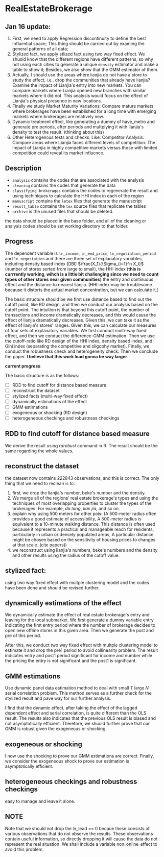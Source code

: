 # RealEstateBrokerage

## Jan 16 update:

1. First, we need to apply Regression discontinuity to define the best influential space; This thing should be carried out by examing the general patterns of all data;
2. Stylized fact, we apply stlized fact using two way fixed effect. We shuold know that the different regions have different patterns, so why not using each cities to generate a unique `density` estimator and make a table to show it; Besides, we also show that the GMM estimator of them.
4. Actually, I should use the areas where lianjia do not have a store to study the effect, i.e., drop the communities that already have lianjia? Examine the impact of Lianjia's entry into new markets. You can compare markets where Lianjia opened new branches with similar markets where it did not. This analysis would focus on the effect of Lianjia's physical presence in new locations.
5. Finally we study Market Maturity Variations: Compare mature markets where brokerages have been established for a long time with emerging markets where brokerages are relatively new.
6. Dynamic treatment effect, like generating a dummy of have_metro and generate pre periods, after periods and multplying it with lianjia's density to test the result. (thinking about this)
7. Other Heterogenous tests and checks. Like: Competitor Analysis: Compare areas where Lianjia faces different levels of competition. The impact of Lianjia in highly competitive markets versus those with limited competition could reveal its market influence.

## Description

* `analysis` contains the codes that are associated with the anslysis
* `cleaning` contains the codes that generate the data
* `classifying brokerages` contains the codes to regenerate the result and using techiniques to calculate the HHI index in each of the region
* `manuscript` contains the `latex` files that generate the manuscript
* `result_table` contains the `tex` source files that replicate the tables
* `archive` is the unused files that should be deleted.

the data should be placed in the base folder, and all of the cleaning or analysis codes should be set working directory to that folder.

## Progress

The dependent variable is `ln_income`, `ln_end_price`, `ln_negotiation_period` and `ln_negotiation` and there are three set of explanatory variables, including density based index (DBI) $\frac{X_1}{\Sigma_{i=1}^n X_i}$ (number of stores sorted from large to small), the HHI index (**this is currrently working, wihch is a little bit challenging since we need to count types of other stores near given communities**) the entry and continuous effect and the distance to nearest lianjia. (HHI index may be troublesome because it distorts the actual market concentration, but we can calculate it.)

The basic structure should be we first use distance based to find out the cutoff point, like RD design, and then we conduct our analysis based on the cutoff point. The intuition is that beyond this cutoff point, the number of transactions and income dramatically decreases, and this would cause the effect of lianjia dramatically decreases. Given this, we can take it as the effect of lianjia's stores' ranges. Given this, we can calculate our measures of four sets of explanatory variables. We first conduct multi-way fixed effect, and then we conduct the difference-GMM estimation. Then we use the cutoff-ratio like RD design of the HHI index, density based index, and Gini index (separating the competitive and oligophy market). Finally, we conduct the robustness check and heterogeneity check. Then we conclude the paper. **I believe that this work load gonna be way larger**.

**current progress**:

The basic structure is as the follows:

- [ ] RDD to find cutoff for distance based measure
- [ ] reconstruct the dataset
- [ ] stylized facts (multi-way fixed effect)
- [ ] dynamically estimations of the effect
- [ ] GMM estimations
- [ ] exogeneous or shocking (RD design)
- [ ] heterogeneous checkings and robustness checkings

## RDD to find cutoff for distance based measure

We derive the result using *rdrobust* command in R. The result should be the same regarding the whole values.

## reconstruct the dataset

the dataset now contains 222843 observations, and this is correct. The only thing that we need to reclean is to:

1. first, we drop the lianjia's number, beke's number and the density.
2. We merge all of the regions' real estate brokerage's types and using the techniques of most overlapping properties to cluster the types of the brokerages. For example, *da tang*, *lian jia*, and so on.
3. explain why using 500 meters for other pois: (A 500-meter radius often provides a good estimate of accessibility, A 500-meter radius is equivalent to a 10-minute walking distance. This distance is often used because it represents a practical and manageable reach for residents, particularly in urban or densely populated areas, A particular distance might be chosen based on the sensitivity of housing prices to changes at that scale. (cite papers))
4. we reconstruct using lianjia's numbers, beke's numbers and the density and other results using the radius of the cutoff value.

## stylized fact:

using two way fixed effect with multple clustering model and the codes have been done and should be revised further.

## dynamically estimations of the effect

We dynamically estimate the effect of real estate brokerage's entry and leaving for the local submarket. We first generate a dummy variable entry indicating the first entry period where the number of brokerage decides to open new offline stores in this given area. Then we generate the post and pre of this period.

After this, we conduct two way fixed effect with multple clustering model to estimate it and drop the pre1 period to avoid collinearity problem. The result indicates entry and post1 period significant for income and number while the pricing the entry is not significant and the post1 is significant.

## GMM estimations

Use dynamic panel data estimation method to deal with small $T$ large $N$ serial correlation problem. This method serves as a further check for the stylized result and pave way for our further analysis.

I find that the dynamic effect, after taking the effect of the lagged dependent effect and serial correlation, is quite different than the OLS result. The results also indicates that the previous OLS result is biased and not asymptotically efficient. Therefore, we shuold further prove that our GMM is robust given the exogeneous or shocking.

## exogeneous or shocking

I now use the shocking to prove our GMM estimations are correct. Finally, we consider the exogeneous shock to prove our estimation is asymptotically efficient. 

## heterogeneous checkings and robustness checkings

easy to manage and leave it alone.

## NOTE

Note that we should not drop the ln_lead == 0 becaue these consists of various observations that do not observe the results. These observations contain useful information, so directly dropping it will cause the data do not represent the real situation. We shall include a variable non_online_effect to avoid this problem.
